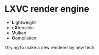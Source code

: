 # LXVC render engine

* **L**ightweight
* e**X**tensible
* **V**ulkan
* **C**ompilation

I trying to make a new renderer by new tech
